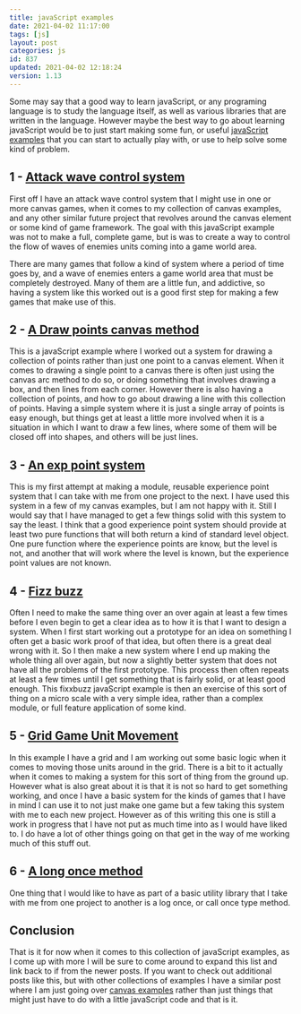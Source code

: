 ```yaml
---
title: javaScript examples
date: 2021-04-02 11:17:00
tags: [js]
layout: post
categories: js
id: 837
updated: 2021-04-02 12:18:24
version: 1.13
---
```


Some may say that a good way to learn javaScript, or any programing language is to study the language itself, as well as various libraries that are written in the language. However maybe the best way to go about learning javaScript would be to just start making some fun, or useful [javaScript examples](https://www.tutorialrepublic.com/javascript-examples.php) that you can start to actually play with, or use to help solve some kind of problem.

<!-- more -->


## 1 - [Attack wave control system](/2021/03/31/js-javascript-example-attack-wave-control-system)

First off I have an attack wave control system that I might use in one or more canvas games, when it comes to my collection of canvas examples, and any other similar future project that revolves around the canvas element or some kind of game framework. The goal with this javaScript example was not to make a full, complete game, but is was to create a way to control the flow of waves of enemies units coming into a game world area. 

There are many games that follow a kind of system where a period of time goes by, and a wave of enemies enters a game world area that must be completely destroyed. Many of them are a little fun, and addictive, so having a system like this worked out is a good first step for making a few games that make use of this.

## 2 - [A Draw points canvas method](/2021/04/01/js-javascript-example-draw-points/)

This is a javaScript example where I worked out a system for drawing a collection of points rather than just one point to a canvas element. When it comes to drawing a single point to a canvas there is often just using the canvas arc method to do so, or doing something that involves drawing a box, and then lines from each corner. However there is also having a collection of points, and how to go about drawing a line with this collection of points. Having a simple system where it is just a single array of points is easy enough, but things get at least a little more involved when it is a situation in which I want to draw a few lines, where some of them will be closed off into shapes, and others will be just lines.

## 3 - [An exp point system](/2020/04/27/js-javascript-example-exp-system/)

This is my first attempt at making a module, reusable experience point system that I can take with me from one project to the next. I have used this system in a few of my canvas examples, but I am not happy with it. Still I would say that I have managed to get a few things solid with this system to say the least. I think that a good experience point system should provide at least two pure functions that will both return a kind of standard level object. One pure function where the experience points are know, but the level is not, and another that will work where the level is known, but the experience point values are not known.

## 4 - [Fizz buzz](/2020/06/26/js-javascript-example-fizzbuzz)

Often I need to make the same thing over an over again at least a few times before I even begin to get a clear idea as to how it is that I want to design a system. When I first start working out a prototype for an idea on something I often get a basic work proof of that idea, but often there is a great deal wrong with it. So I then make a new system where I end up making the whole thing all over again, but now a slightly better system that does not have all the problems of the first prototype. This process then often repeats at least a few times until I get something that is fairly solid, or at least good enough. This fixxbuzz javaScript example is then an exercise of this sort of thing on a micro scale with a very simple idea, rather than a complex module, or full feature application of some kind.

## 5 - [Grid Game Unit Movement](/2020/08/11/js-javascript-example-grid-game-unit-movement/)

In this example I have a grid and I am working out some basic logic when it comes to moving those units around in the grid. There is a bit to it actually when it comes to making a system for this sort of thing from the ground up. However what is also great about it is that it is not so hard to get something working, and once I have a basic system for the kinds of games that I have in mind I can use it to not just make one game but a few taking this system with me to each new project. However as of this writing this one is still a work in progress that I have not put as much time into as I would have liked to. I do have a lot of other things going on that get in the way of me working much of this stuff out.

## 6 - [A long once method](/2021/03/29/js-javascript-example-log-once/)

One thing that I would like to have as part of a basic utility library that I take with me from one project to another is a log once, or call once type method.

## Conclusion

That is it for now when it comes to this collection of javaScript examples, as I come up with more I will be sure to come around to expand this list and link back to if from the newer posts. If you want to check out additional posts like this, but with other collections of examples I have a similar post where I am just going over [canvas examples](/2020/03/23/canvas-example/) rather than just things that might just have to do with a little javaScript code and that is it.

